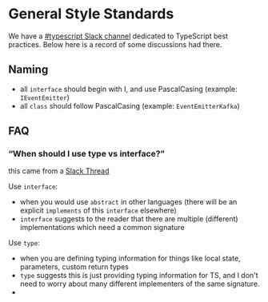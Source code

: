 # General Style Standards
We have a [#typescript Slack channel](https://ratehub.slack.com/archives/C04BZ8W3BPT) dedicated to TypeScript best practices. Below here is a record of some discussions had there.

## Naming
* all `interface` should begin with I, and use PascalCasing (example: `IEventEmitter`)
* all `class` should follow PascalCasing (example: `EventEmitterKafka`) 

## FAQ

### “When should I use type vs interface?”
this came from a [Slack Thread](https://ratehub.slack.com/archives/C04BZ8W3BPT/p1669388572909509) 

Use `interface`:
* when you would use `abstract` in other languages (there will be an explicit `implements` of this `interface` elsewhere)
* `interface` suggests to the reader that there are multiple (different) implementations which need a common signature

Use `type`:
* when you are defining typing information for things like local state, parameters, custom return types
* `type` suggests this is just providing typing information for TS, and I don't need to worry about many different implementers of the same signature.
* 
